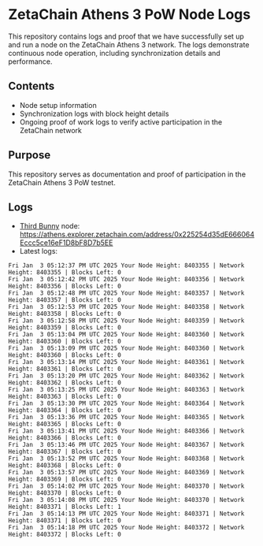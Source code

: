 # ZetaChain Athens 3 PoW Node Logs
This repository contains logs and proof that we have successfully set up and run a node on the ZetaChain Athens 3 network. The logs demonstrate continuous node operation, including synchronization details and performance.

## Contents
- Node setup information
- Synchronization logs with block height details
- Ongoing proof of work logs to verify active participation in the ZetaChain network

## Purpose
This repository serves as documentation and proof of participation in the ZetaChain Athens 3 PoW testnet.

## Logs

- [Third Bunny](https://thirdbunny.xyz/) node: https://athens.explorer.zetachain.com/address/0x225254d35dE666064Eccc5ce16eF1D8bF8D7b5EE
- Latest logs:
```
Fri Jan  3 05:12:37 PM UTC 2025 Your Node Height: 8403355 | Network Height: 8403355 | Blocks Left: 0
Fri Jan  3 05:12:42 PM UTC 2025 Your Node Height: 8403356 | Network Height: 8403356 | Blocks Left: 0
Fri Jan  3 05:12:48 PM UTC 2025 Your Node Height: 8403357 | Network Height: 8403357 | Blocks Left: 0
Fri Jan  3 05:12:53 PM UTC 2025 Your Node Height: 8403358 | Network Height: 8403358 | Blocks Left: 0
Fri Jan  3 05:12:58 PM UTC 2025 Your Node Height: 8403359 | Network Height: 8403359 | Blocks Left: 0
Fri Jan  3 05:13:04 PM UTC 2025 Your Node Height: 8403360 | Network Height: 8403360 | Blocks Left: 0
Fri Jan  3 05:13:09 PM UTC 2025 Your Node Height: 8403360 | Network Height: 8403360 | Blocks Left: 0
Fri Jan  3 05:13:14 PM UTC 2025 Your Node Height: 8403361 | Network Height: 8403361 | Blocks Left: 0
Fri Jan  3 05:13:20 PM UTC 2025 Your Node Height: 8403362 | Network Height: 8403362 | Blocks Left: 0
Fri Jan  3 05:13:25 PM UTC 2025 Your Node Height: 8403363 | Network Height: 8403363 | Blocks Left: 0
Fri Jan  3 05:13:30 PM UTC 2025 Your Node Height: 8403364 | Network Height: 8403364 | Blocks Left: 0
Fri Jan  3 05:13:36 PM UTC 2025 Your Node Height: 8403365 | Network Height: 8403365 | Blocks Left: 0
Fri Jan  3 05:13:41 PM UTC 2025 Your Node Height: 8403366 | Network Height: 8403366 | Blocks Left: 0
Fri Jan  3 05:13:46 PM UTC 2025 Your Node Height: 8403367 | Network Height: 8403367 | Blocks Left: 0
Fri Jan  3 05:13:52 PM UTC 2025 Your Node Height: 8403368 | Network Height: 8403368 | Blocks Left: 0
Fri Jan  3 05:13:57 PM UTC 2025 Your Node Height: 8403369 | Network Height: 8403369 | Blocks Left: 0
Fri Jan  3 05:14:02 PM UTC 2025 Your Node Height: 8403370 | Network Height: 8403370 | Blocks Left: 0
Fri Jan  3 05:14:08 PM UTC 2025 Your Node Height: 8403370 | Network Height: 8403371 | Blocks Left: 1
Fri Jan  3 05:14:13 PM UTC 2025 Your Node Height: 8403371 | Network Height: 8403371 | Blocks Left: 0
Fri Jan  3 05:14:18 PM UTC 2025 Your Node Height: 8403372 | Network Height: 8403372 | Blocks Left: 0
```

